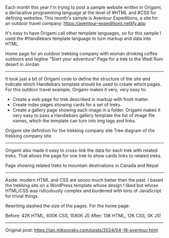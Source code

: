 Each month this year I'm trying to post a sample website written in Origami, a declarative programming language at the level of #HTML and #CSS for defining websites. This month's sample is Aventour Expeditions, a site for an outdoor travel company: https://aventour-expeditions.netlify.app

It's easy to have Origami call other template languages, so for this sample I used the #Handlebars template language to turn markup and data into HTML.

Home page for an outdoor trekking company with woman drinking coffee outdoors and tagline "Start your adventure"
Page for a trek to the Wadi Rum desert in Jordan

---

It took just a bit of Origami code to define the structure of the site and indicate which Handlebars template should be used to create which pages. For this outdoor travel example, Origami makes it very, very easy to:

- Create a web page for trek described in markup with front matter.
- Create index pages showing cards for a set of treks.
- Create a gallery page showing each image in a folder. Origami makes it very easy to pass a Handlebars gallery template the list of image file names, which the template can turn into img tags and links.

Origami site definition for the trekking company site
Tree diagram of the trekking company site

---

Origami also made it easy to cross-link the data for each trek with related treks. That allows the page for one trek to show cards links to related treks.

Page showing related treks to mountain destinations in Canada and Nepal

---

Aside: modern HTML and CSS are soooo much better than the past. I based the trekking site on a WordPress template whose design I liked but whose HTML/CSS was ridiculously complex and burdened with tons of JavaScript for trivial things.

Rewriting slashed the size of the pages. For the home page:

Before: 42K HTML, 600K CSS, 1580K JS
After: 13K HTML, 12K CSS, 0K JS!

---

Original post: https://jan.miksovsky.com/posts/2024/04-18-aventour.html
